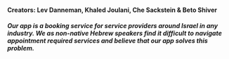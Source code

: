 #### Creators: Lev Danneman, Khaled Joulani, Che Sackstein & Beto Shiver

##### Our app is a booking service for service providers around Israel in any industry. We as non-native Hebrew speakers find it difficult to navigate appointment required services and believe that our app solves this problem.

